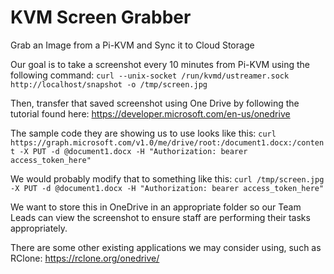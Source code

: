 # KVM Screen Grabber
Grab an Image from a Pi-KVM and Sync it to Cloud Storage

Our goal is to take a screenshot every 10 minutes from Pi-KVM using the following command:
`curl --unix-socket /run/kvmd/ustreamer.sock http://localhost/snapshot -o /tmp/screen.jpg`

Then, transfer that saved screenshot using One Drive by following the tutorial found here: 
https://developer.microsoft.com/en-us/onedrive

The sample code they are showing us to use looks like this:
`curl https://graph.microsoft.com/v1.0/me/drive/root:/document1.docx:/content -X PUT -d @document1.docx -H "Authorization: bearer access_token_here"`

We would probably modify that to something like this:
`curl /tmp/screen.jpg -X PUT -d @document1.docx -H "Authorization: bearer access_token_here"`


We want to store this in OneDrive in an appropriate folder so our Team Leads can view the screenshot to ensure staff are performing their tasks appropriately.

There are some other existing applications we may consider using, such as RClone: https://rclone.org/onedrive/


 
 
